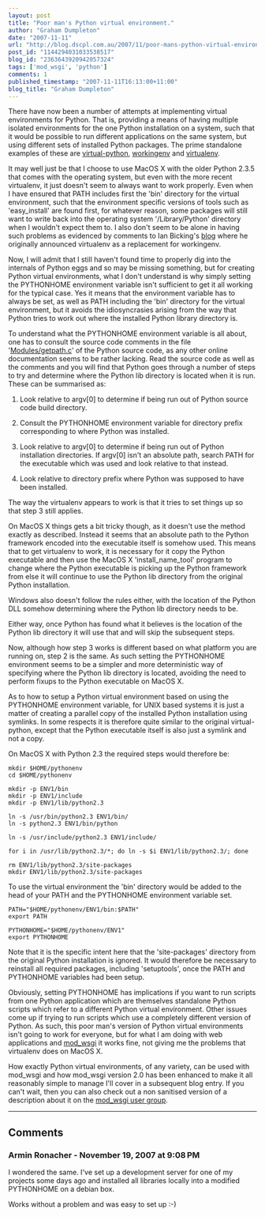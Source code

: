 ```yaml
---
layout: post
title: "Poor man's Python virtual environment."
author: "Graham Dumpleton"
date: "2007-11-11"
url: "http://blog.dscpl.com.au/2007/11/poor-mans-python-virtual-environment.html"
post_id: "1144294031033538517"
blog_id: "2363643920942057324"
tags: ['mod_wsgi', 'python']
comments: 1
published_timestamp: "2007-11-11T16:13:00+11:00"
blog_title: "Graham Dumpleton"
---
```


There have now been a number of attempts at implementing virtual environments for Python. That is, providing a means of having multiple isolated environments for the one Python installation on a system, such that it would be possible to run different applications on the same system, but using different sets of installed Python packages. The prime standalone examples of these are [virtual-python](http://peak.telecommunity.com/DevCenter/EasyInstall#creating-a-virtual-python), [workingenv](http://cheeseshop.python.org/pypi/workingenv.py) and [virtualenv](http://pypi.python.org/pypi/virtualenv).  
  
It may well just be that I choose to use MacOS X with the older Python 2.3.5 that comes with the operating system, but even with the more recent virtualenv, it just doesn't seem to always want to work properly. Even when I have ensured that PATH includes first the 'bin' directory for the virtual environment, such that the environment specific versions of tools such as 'easy\_install' are found first, for whatever reason, some packages will still want to write back into the operating system '/Library/Python' directory when I wouldn't expect them to. I also don't seem to be alone in having such problems as evidenced by comments to Ian Bicking's [blog](http://blog.ianbicking.org/2007/10/10/workingenv-is-dead-long-live-virtualenv) where he originally announced virtualenv as a replacement for workingenv.  
  
Now, I will admit that I still haven't found time to properly dig into the internals of Python eggs and so may be missing something, but for creating Python virtual environments, what I don't understand is why simply setting the PYTHONHOME environment variable isn't sufficient to get it all working for the typical case. Yes it means that the environment variable has to always be set, as well as PATH including the 'bin' directory for the virtual environment, but it avoids the idiosyncrasies arising from the way that Python tries to work out where the installed Python library directory is.  
  
To understand what the PYTHONHOME environment variable is all about, one has to consult the source code comments in the file '[Modules/getpath.c](http://svn.python.org/view/python/trunk/Modules/getpath.c?view=auto)' of the Python source code, as any other online documentation seems to be rather lacking. Read the source code as well as the comments and you will find that Python goes through a number of steps to try and determine where the Python lib directory is located when it is run. These can be summarised as:  


  1. Look relative to argv\[0\] to determine if being run out of Python source code build directory.  

  2. Consult the PYTHONHOME environment variable for directory prefix corresponding to where Python was installed.
  3. Look relative to argv\[0\] to determine if being run out of Python installation directories. If argv\[0\] isn't an absolute path, search PATH for the executable which was used and look relative to that instead.  

  4. Look relative to directory prefix where Python was supposed to have been installed.  


The way the virtualenv appears to work is that it tries to set things up so that step 3 still applies.  
  
On MacOS X things gets a bit tricky though, as it doesn't use the method exactly as described. Instead it seems that an absolute path to the Python framework encoded into the executable itself is somehow used. This means that to get virtualenv to work, it is necessary for it copy the Python executable and then use the MacOS X 'install\_name\_tool' program to change where the Python executable is picking up the Python framework from else it will continue to use the Python lib directory from the original Python installation.  
  
Windows also doesn't follow the rules either, with the location of the Python DLL somehow determining where the Python lib directory needs to be.  
  
Either way, once Python has found what it believes is the location of the Python lib directory it will use that and will skip the subsequent steps.  
  
Now, although how step 3 works is different based on what platform you are running on, step 2 is the same. As such setting the PYTHONHOME environment seems to be a simpler and more deterministic way of specifying where the Python lib directory is located, avoiding the need to perform fixups to the Python executable on MacOS X.  
  
As to how to setup a Python virtual environment based on using the PYTHONHOME environment variable, for UNIX based systems it is just a matter of creating a parallel copy of the installed Python installation using symlinks. In some respects it is therefore quite similar to the original virtual-python, except that the Python executable itself is also just a symlink and not a copy.  
  
On MacOS X with Python 2.3 the required steps would therefore be:

```
mkdir $HOME/pythonenv  
cd $HOME/pythonenv  
  
mkdir -p ENV1/bin  
mkdir -p ENV1/include  
mkdir -p ENV1/lib/python2.3  
  
ln -s /usr/bin/python2.3 ENV1/bin/  
ln -s python2.3 ENV1/bin/python  
  
ln -s /usr/include/python2.3 ENV1/include/  
  
for i in /usr/lib/python2.3/*; do ln -s $i ENV1/lib/python2.3/; done  
  
rm ENV1/lib/python2.3/site-packages  
mkdir ENV1/lib/python2.3/site-packages  
```

  
To use the virtual environment the 'bin' directory would be added to the head of your PATH and the PYTHONHOME environment variable set.

```
PATH="$HOME/pythonenv/ENV1/bin:$PATH"  
export PATH  
  
PYTHONHOME="$HOME/pythonenv/ENV1"  
export PYTHONHOME  
```

  
Note that it is the specific intent here that the 'site-packages' directory from the original Python installation is ignored. It would therefore be necessary to reinstall all required packages, including 'setuptools', once the PATH and PYTHONHOME variables had been setup.  
  
Obviously, setting PYTHONHOME has implications if you want to run scripts from one Python application which are themselves standalone Python scripts which refer to a different Python virtual environment. Other issues come up if trying to run scripts which use a completely different version of Python. As such, this poor man's version of Python virtual environments isn't going to work for everyone, but for what I am doing with web applications and [mod\_wsgi](http://www.modwsgi.org/) it works fine, not giving me the problems that virtualenv does on MacOS X.  
  
How exactly Python virtual environments, of any variety, can be used with mod\_wsgi and how mod\_wsgi version 2.0 has been enhanced to make it all reasonably simple to manage I'll cover in a subsequent blog entry. If you can't wait, then you can also check out a non sanitised version of a description about it on the [mod\_wsgi user group](http://groups.google.com/group/modwsgi/browse_frm/thread/466823f087070b5f).

---

## Comments

### Armin Ronacher - November 19, 2007 at 9:08 PM

I wondered the same. I've set up a development server for one of my projects some days ago and installed all libraries locally into a modified PYTHONHOME on a debian box.  
  
Works without a problem and was easy to set up :-\)

